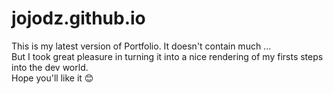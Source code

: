 # jojodz.github.io

This is my latest version of Portfolio. It doesn't contain much ... <br/>
But I took great pleasure in turning it into a nice rendering of my firsts steps into the dev world. <br/>
Hope you'll like it &#x1F60A; 
